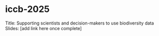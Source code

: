 # iccb-2025

Title: Supporting scientists and decision-makers to use biodiversity data  
Slides: [add link here once complete]
